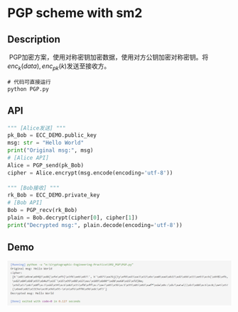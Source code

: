 # PGP scheme with sm2

## Description

​	PGP加密方案，使用对称密钥加密数据，使用对方公钥加密对称密钥。将$enc_k(data),enc_{pk}(k)$发送至接收方。

```
# 代码可直接运行
python PGP.py
```

## API

```python
""" [Alice发送] """
pk_Bob = ECC_DEMO.public_key
msg: str = "Hello World"
print("Original msg:", msg)
# [Alice API]
Alice = PGP_send(pk_Bob)
cipher = Alice.encrypt(msg.encode(encoding='utf-8'))

""" [Bob接收] """
rk_Bob = ECC_DEMO.private_key
# [Bob API]
Bob = PGP_recv(rk_Bob)
plain = Bob.decrypt(cipher[0], cipher[1])
print("Decrypted msg:", plain.decode(encoding='utf-8'))
```

## Demo

![image-20220730131928638](https://raw.githubusercontent.com/lazypip/readme_pices/main/crypto_pic/image-20220730131928638.png)

